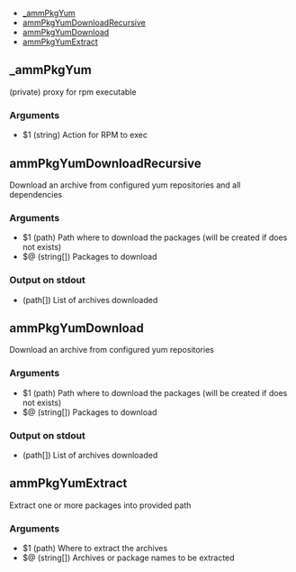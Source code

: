 
* [_ammPkgYum](#_ammPkgYum)
* [ammPkgYumDownloadRecursive](#ammPkgYumDownloadRecursive)
* [ammPkgYumDownload](#ammPkgYumDownload)
* [ammPkgYumExtract](#ammPkgYumExtract)


## _ammPkgYum

 (private) proxy for rpm executable

### Arguments

* $1  (string) Action for RPM to exec

## ammPkgYumDownloadRecursive

 Download an archive from configured yum repositories and all dependencies

### Arguments

* $1  (path)     Path where to download the packages (will be created if does not exists)
* $@  (string[]) Packages to download

### Output on stdout

*  (path[]) List of archives downloaded

## ammPkgYumDownload

 Download an archive from configured yum repositories

### Arguments

* $1  (path)     Path where to download the packages (will be created if does not exists)
* $@  (string[]) Packages to download

### Output on stdout

*  (path[]) List of archives downloaded

## ammPkgYumExtract

 Extract one or more packages into provided path

### Arguments

* $1  (path)     Where to extract the archives
* $@  (string[]) Archives or package names to be extracted

